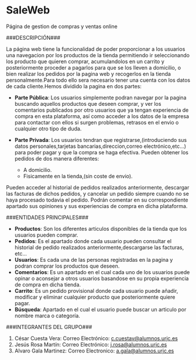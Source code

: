 # SaleWeb
Página de gestion de compras y ventas online

###DESCRIPCIÓN###

La página web tiene la funcionalidad de poder proporcionar a los usuarios una navegacion por los productos de la tienda permitiendo ir seleccionando los producto que quieren comprar, acumulandolos en un carrito y posteriormente proceder a pagarlos para que se los lleven a domicilio, o bien realizar los pedidos por la pagina web y recogerlos en la tienda personalmente.Para todo ello sera necesario tener una cuenta con los datos de cada cliente.Hemos dividido la pagina en dos partes:

- **Parte Pública**: Los usuarios simplemente podran navegar por la pagina buscando aquellos productos que deseen comprar, y ver los comentarios publicados por otro usuarios que ya tengan experiencia de compra en esta plataforma, así como acceder a los datos de la empresa para contactar con ellos si surgen problemas, retrasos en el envio o cualquier otro tipo de duda.

- **Parte Privada**: Los usuarios tendran que registrarse,(introduciendo sus datos personales,tarjetas bancarias,direccion,correo electrónico,etc...) para poder pagar y que la compra se haga efectiva. Pueden obtener los pedidos de dos manera diferentes:

  * A domicilio.
  * Fisicamente en la tienda,(sin coste de envio).
  
 Pueden acceder al historial de pedidos realizados anteriormente, descargar las facturas de dichos pedidos, y cancelar un pedido siempre cuando no se haya procesado todavia el pedido. Podrán comentar en su correspondiente apartado sus opiniones y sus experiencias de compra en dicha plataforma.
 
###ENTIDADES PRINCIPALES###
- **Productos**: Son los diferentes articulos disponibles de la tienda que los usuarios pueden comprar.
- **Pedidos**: Es el apartado donde cada usuario pueden consultar el historial de pedido realizados anteriormente,descargarse las facturas, etc...
- **Usuarios**: Es cada una de las personas registradas en la pagina y podran comprar los productos que deseen.
- **Comentarios**: Es un apartado en el cual cada uno de los usuarios puede  opinar o aconsejar a otros usuarios basandose en su propia experiencia de compra en dicha tienda.
- **Carrito**: Es un pedido provisional donde cada usuario puede añadir, modificar y eliminar cualquier producto que posteriormente quiere pagar.
- **Búsqueda**: Apartado en el cual el usuario puede buscar un articulo por nombre marca o categoría.

###INTEGRANTES DEL GRUPO###
1. César Cuesta Vera: Correo Electrónico: c.cuestav@alumnos.urjc.es
2. Jesús Rosa Martín: Correo Electrónico: j.rosa@alumnos.urjc.es
3. Alvaro Gala Martinez: Correo Electronico: a.gala@alumnos.urjc.es
